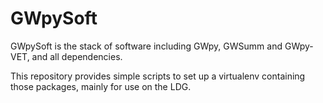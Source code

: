 GWpySoft
========

GWpySoft is the stack of software including GWpy, GWSumm and GWpy-VET, and all dependencies.

This repository provides simple scripts to set up a virtualenv containing those packages, mainly for use on the LDG.
